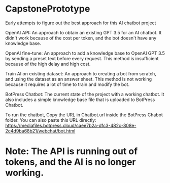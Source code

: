 # CapstonePrototype
Early attempts to figure out the best approach for this AI chatbot project

OpenAI API: An approach to obtain an existing GPT 3.5 for an AI chatbot. It didn't work because of the cost per token, and the bot doesn't have any knowledge base.

OpenAI fine-tune: An approach to add a knowledge base to OpenAI GPT 3.5 by sending a preset text before every request. This method is insufficient because of the high delay and high cost.

Train AI on existing dataset: An approach to creating a bot from scratch, and using the dataset as an answer sheet. This method is not working because it requires a lot of time to train and modify the bot.

BotPress Chatbot: The current state of the project with a working chatbot. It also includes a simple knowledge base file that is uploaded to BotPress Chatbot.

To run the chatbot, Copy the URL in Chatbot.url inside the BotPress Chabot folder. You can also paste this URL directly:
https://mediafiles.botpress.cloud/caee7b2a-dfc3-482c-808e-2c4d9ba68b21/webchat/bot.html

# Note: The API is running out of tokens, and the AI is no longer working.

